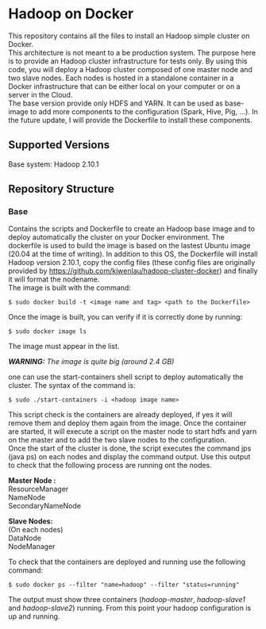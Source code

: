 # Hadoop on Docker
This repository contains all the files to install an Hadoop simple cluster on Docker.   
This architecture is not meant to a be production system. The purpose here is to provide an Hadoop cluster infrastructure for tests only.
By using this code, you will deploy a Hadoop cluster composed of one master node and two slave nodes. Each nodes is hosted in a standalone container in a Docker infrastructure that can be either local on your computer or on a server in the Cloud.  
The base version provide only HDFS and YARN. It can be used as base-image to add more components to the configuration (Spark, Hive, Pig, ...). In the future update, I will provide the Dockerfile to install these components.  

## Supported Versions
Base system: Hadoop 2.10.1

## Repository Structure
### Base
Contains the scripts and Dockerfile to create an Hadoop base image and to deploy automatically the cluster on your Docker environment.
The dockerfile is used to build the image is based on the lastest Ubuntu image (20.04 at the time of writing). In addition to this OS, the Dockerfile will install Hadoop version 2.10.1, copy the config files (these config files are originally provided by https://github.com/kiwenlau/hadoop-cluster-docker) and finally it will format the nodename.  
The image is built with the command:  

`$ sudo docker build -t <image name and tag> <path to the Dockerfile>`

Once the image is built, you can verify if it is correctly done by running:

`$ sudo docker image ls`

The image must appear in the list.

*__WARNING:__ The image is quite big (around 2.4 GB)*  

one can use the start-containers shell script to deploy automatically the cluster. The syntax of the command is:

`$ sudo ./start-containers -i <hadoop image name>`

This script check is the containers are already deployed, if yes it will remove them and deploy them again from the image. Once the container are started, it will execute a script on the master node to start hdfs and yarn on the master and to add the two slave nodes to the configuration.  
Once the start of the cluster is done, the script executes the command jps (java ps) on each nodes and display the command output. Use this output to check that the following process are running ont the nodes.  
  
__Master Node :__  
ResourceManager  
NameNode  
SecondaryNameNode  
  
__Slave Nodes:__  
(On each nodes)  
DataNode  
NodeManager  

To check that the containers are deployed and running use the following command:

`$ sudo docker ps --filter "name=hadoop" --filter "status=running"`  

The output must show three containers (*hadoop-master*, *hadoop-slave1* and *hadoop-slave2*) running. From this point your hadoop configuration is up and running.
